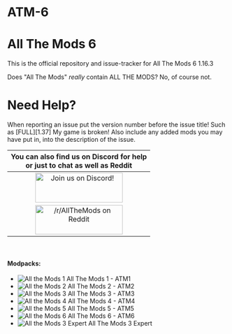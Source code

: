 # ATM-6

All The Mods 6
======
This is the official repository and issue-tracker for All The Mods 6 1.16.3

Does "All The Mods" *really* contain ALL THE MODS? No, of course not.

Need Help?
======
When reporting an issue put the version number before the issue title! Such as [FULL][1.37] My game is broken! Also include any added mods you may have put in, into the description of the issue.

|You can also find us on Discord for help<br>or just to chat as well as Reddit|
|:------------:|
|<a href="https://discordapp.com/invite/rbSZNDQ"><img src="https://discordapp.com/assets/fc0b01fe10a0b8c602fb0106d8189d9b.png" alt="Join us on Discord!"  width="200" height="68"></a>|
|<a href="https://www.reddit.com/r/allthemods"><img src="https://www.redditstatic.com/about/assets/reddit-logo.png" alt="/r/AllTheMods on Reddit"  width="200" height="67"></a>|
<br>

#### Modpacks:
+ ![All the Mods 1](http://cf.way2muchnoise.eu/242462.svg "ATM1") All The Mods 1 - ATM1
+ ![All the Mods 2](http://cf.way2muchnoise.eu/253707.svg "ATM2") All The Mods 2 - ATM2
+ ![All the Mods 3](http://cf.way2muchnoise.eu/269708.svg "ATM3") All The Mods 3 - ATM3
+ ![All the Mods 4](http://cf.way2muchnoise.eu/316059.svg "ATM4") All The Mods 4 - ATM4
+ ![All the Mods 5](http://cf.way2muchnoise.eu/357494.svg "ATM5") All The Mods 5 - ATM5
+ ![All the Mods 6](http://cf.way2muchnoise.eu/381671.svg "ATM5") All The Mods 6 - ATM6
+ ![All the Mods 3 Expert](http://cf.way2muchnoise.eu/325396.svg "ATM3E") All The Mods 3 Expert

